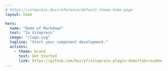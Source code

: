 ```yaml
---
# https://vitepress.dev/reference/default-theme-home-page
layout: home

hero:
  name: "Demo of Markdown"
  text: "In Vitepress"
  image: "/logo.svg"
  tagline: "Start your component development."
  actions:
    - theme: brand
      text: Get Started
      link: https://github.com/hairyf/vitepress-plugin-demo?tab=readme-ov-file#install
---
```


<demo
  title="Print Hello World By Vue"
  description="This is a simple example of a Vue component that prints 'Hello World' to the console."
  src="./index.vue"
  attributes="{5}"
  attributes-in-js="{4}"
  twoslash
  expand
/>

<demo
  title="Print Hello World By React"
  description="This is a simple example of a React component that prints 'Hello World' to the console."
  src="./index.tsx"
  type="react"
  expand
/>

<demo
  title="Print Hello World By HTML"
  description="This is a simple example of a html that prints 'Hello World' to the console."
  src="./index.html"
  attributes="{22}"
  expand
/>

<demo
  title="Print Hello World By Code"
  description="This is a simple example of a code that prints 'Hello World' to the console."
  src="./index.ts"
  attributes="{2}"
  js-attributes="{1}"
  twoslash
  expand
/>
